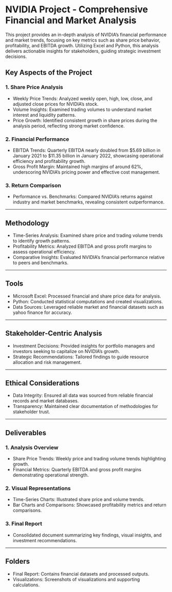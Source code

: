 # NVIDIA Project - Comprehensive Financial and Market Analysis

This project provides an in-depth analysis of NVIDIA’s financial performance and market trends, focusing on key metrics such as share price behavior, profitability, and EBITDA growth. Utilizing Excel and Python, this analysis delivers actionable insights for stakeholders, guiding strategic investment decisions.

## Key Aspects of the Project

### 1. Share Price Analysis
- Weekly Price Trends: Analyzed weekly open, high, low, close, and adjusted close prices for NVIDIA’s stock.
- Volume Insights: Examined trading volumes to understand market interest and liquidity patterns.
- Price Growth: Identified consistent growth in share prices during the analysis period, reflecting strong market confidence.

### 2. Financial Performance
- EBITDA Trends: Quarterly EBITDA nearly doubled from $5.69 billion in January 2021 to $11.35 billion in January 2022, showcasing operational efficiency and profitability growth.
- Gross Profit Margin: Maintained high margins of around 62%, underscoring NVIDIA’s pricing power and effective cost management.

### 3. Return Comparison
- Performance vs. Benchmarks: Compared NVIDIA’s returns against industry and market benchmarks, revealing consistent outperformance.

---

## Methodology

- Time-Series Analysis: Examined share price and trading volume trends to identify growth patterns.
- Profitability Metrics: Analyzed EBITDA and gross profit margins to assess operational efficiency.
- Comparative Insights: Evaluated NVIDIA’s financial performance relative to peers and benchmarks.

---

## Tools

- Microsoft Excel: Processed financial and share price data for analysis.
- Python: Conducted statistical computations and created visualizations.
- Data Sources: Leveraged reliable market and financial datasets such as yahoo finance for accuracy.

---

## Stakeholder-Centric Analysis

- Investment Decisions: Provided insights for portfolio managers and investors seeking to capitalize on NVIDIA’s growth.
- Strategic Recommendations: Tailored findings to guide resource allocation and risk management.

---

## Ethical Considerations

- Data Integrity: Ensured all data was sourced from reliable financial records and market databases.
- Transparency: Maintained clear documentation of methodologies for stakeholder trust.

---

## Deliverables

### 1. Analysis Overview
- Share Price Trends: Weekly price and trading volume trends highlighting growth.
- Financial Metrics: Quarterly EBITDA and gross profit margins demonstrating operational strength.

### 2. Visual Representations
- Time-Series Charts: Illustrated share price and volume trends.
- Bar Charts and Comparisons: Showcased profitability metrics and return comparisons.

### 3. Final Report
- Consolidated document summarizing key findings, visual insights, and investment recommendations.

---

## Folders

- Final Report: Contains financial datasets and processed outputs.
- Visualizations: Screenshots of visualizations and supporting calculations.
